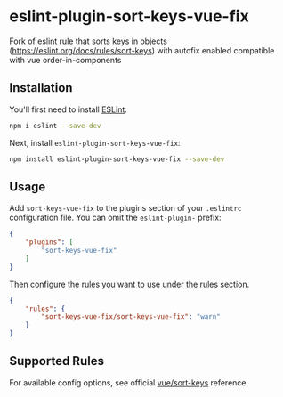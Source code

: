 # eslint-plugin-sort-keys-vue-fix

Fork of eslint rule that sorts keys in objects (https://eslint.org/docs/rules/sort-keys) with autofix enabled compatible with vue order-in-components

## Installation

You'll first need to install [ESLint](https://eslint.org/):

```sh
npm i eslint --save-dev
```

Next, install `eslint-plugin-sort-keys-vue-fix`:

```sh
npm install eslint-plugin-sort-keys-vue-fix --save-dev
```

## Usage

Add `sort-keys-vue-fix` to the plugins section of your `.eslintrc` configuration file. You can omit the `eslint-plugin-` prefix:

```json
{
    "plugins": [
        "sort-keys-vue-fix"
    ]
}
```


Then configure the rules you want to use under the rules section.

```json
{
    "rules": {
        "sort-keys-vue-fix/sort-keys-vue-fix": "warn"
    }
}
```

## Supported Rules

For available config options, see official [vue/sort-keys](https://eslint.vuejs.org/rules/sort-keys.html) reference.
